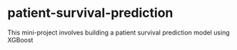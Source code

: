 # patient-survival-prediction
This mini-project involves building a patient survival prediction model using XGBoost
